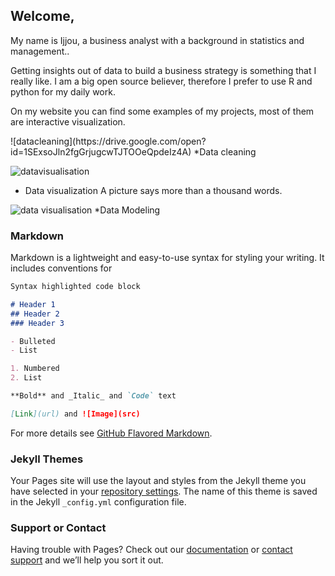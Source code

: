 ## Welcome,

<html>
<body>
<p>My name is Ijjou, a business analyst with a background in statistics and management..</p>
<p> Getting insights out of data to build a business strategy is something that I really like. 
I am a big open source believer, therefore I prefer to use R and python for my daily work.
</p>
<p> On my website you can find some examples of my projects, most of them are interactive visualization.
</p>
 <link rel="icon" href=img src="https://drive.google.com/open?id=1SExsoJln2fgGrjugcwTJTOOeQpdeIz4A">
![datacleaning](https://drive.google.com/open?id=1SExsoJln2fgGrjugcwTJTOOeQpdeIz4A)
*Data cleaning

![datavisualisation](https://drive.google.com/open?id=1RLkY98wrRUykiIeNLuz1MV5wdPBU3Wxc)
* Data visualization
A picture says more than a thousand words.

![data visualisation](https://drive.google.com/open?id=1IH1BDCmzySD4PirStzy_BKsoCGlulny6)
*Data Modeling


</body>
</html>



### Markdown

Markdown is a lightweight and easy-to-use syntax for styling your writing. It includes conventions for

```markdown
Syntax highlighted code block

# Header 1
## Header 2
### Header 3

- Bulleted
- List

1. Numbered
2. List

**Bold** and _Italic_ and `Code` text

[Link](url) and ![Image](src)
```

For more details see [GitHub Flavored Markdown](https://guides.github.com/features/mastering-markdown/).

### Jekyll Themes

Your Pages site will use the layout and styles from the Jekyll theme you have selected in your [repository settings](https://github.com/ijjouake/ijjou.git.io/settings). The name of this theme is saved in the Jekyll `_config.yml` configuration file.

### Support or Contact

Having trouble with Pages? Check out our [documentation](https://help.github.com/categories/github-pages-basics/) or [contact support](https://github.com/contact) and we’ll help you sort it out.


